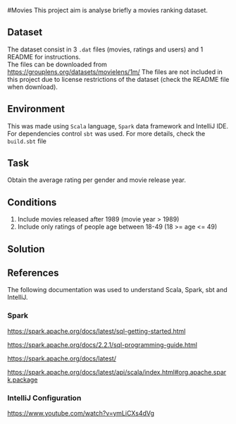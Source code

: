 #Movies
This project aim is analyse briefly a movies ranking dataset. 

## Dataset
The dataset consist in 3 `.dat` files (movies, ratings and users) and 1 README for instructions.  
The files can be downloaded from https://grouplens.org/datasets/movielens/1m/ The files are not included in this project due to license restrictions of the dataset (check the README file when download).

## Environment
This was made using `Scala` language, `Spark` data framework and IntelliJ IDE. For dependencies control `sbt` was used. 
For more details, check the `build.sbt` file 

## Task
Obtain the average rating per gender and movie release year.

## Conditions
1. Include movies released after 1989  (movie year > 1989)
2. Include only ratings of people age between 18-49 (18 >= age <= 49)

## Solution


## References
The following documentation was used to understand Scala, Spark, sbt and IntelliJ.

### Spark
https://spark.apache.org/docs/latest/sql-getting-started.html

https://spark.apache.org/docs/2.2.1/sql-programming-guide.html

https://spark.apache.org/docs/latest/

https://spark.apache.org/docs/latest/api/scala/index.html#org.apache.spark.package

### IntelliJ Configuration
https://www.youtube.com/watch?v=ymLiCXs4dVg
